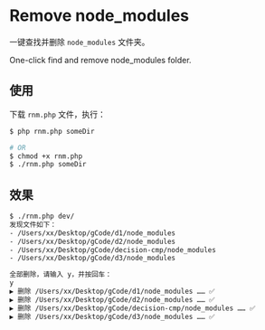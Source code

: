 # Remove node_modules
一键查找并删除 `node_modules` 文件夹。

One-click find and remove node_modules folder.

## 使用

下载 `rnm.php` 文件，执行：

```bash
$ php rnm.php someDir

# OR
$ chmod +x rnm.php
$ ./rnm.php someDir
```

## 效果

```bash
$ ./rnm.php dev/ 
发现文件如下：
- /Users/xx/Desktop/gCode/d1/node_modules
- /Users/xx/Desktop/gCode/d2/node_modules
- /Users/xx/Desktop/gCode/decision-cmp/node_modules
- /Users/xx/Desktop/gCode/d3/node_modules

全部删除，请输入 y，并按回车：
y
▶ 删除 /Users/xx/Desktop/gCode/d1/node_modules …… ✅ 
▶ 删除 /Users/xx/Desktop/gCode/d2/node_modules …… ✅ 
▶ 删除 /Users/xx/Desktop/gCode/decision-cmp/node_modules …… ✅ 
▶ 删除 /Users/xx/Desktop/gCode/d3/node_modules …… ✅ 
```
